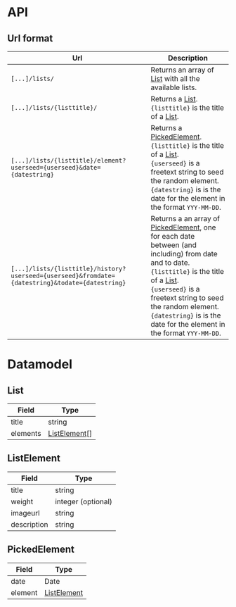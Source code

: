 # API

## Url format

| Url | Description |
|--------|--------|
| `[...]/lists/` | Returns an array of [List](#list) with all the available lists. |
| `[...]/lists/{listtitle}/` | Returns a [List](#list). <br/> `{listtitle}` is the title of a [List](#list).  |
| `[...]/lists/{listtitle}/element?userseed={userseed}&date={datestring}` | Returns a [PickedElement](#pickedelement). <br/> `{listtitle}` is the title of a [List](#list). <br/> `{userseed}` is a freetext string to seed the random element. <br/> `{datestring}` is is the date for the element in the format `YYY-MM-DD`. |
| `[...]/lists/{listtitle}/history?userseed={userseed}&fromdate={datestring}&todate={datestring}` | Returns a an array of [PickedElement](#pickedelement), one for each date between (and including) from date and to date. <br/> `{listtitle}` is the title of a [List](#list). <br/> `{userseed}` is a freetext string to seed the random element. <br/> `{datestring}` is is the date for the element in the format `YYY-MM-DD`. |


# Datamodel
## List

| Field | Type |
|--------|--------|
| title | string |
| elements | [ListElement](#listelement)[] |

## ListElement

| Field | Type |
|--------|--------|
| title | string |
| weight |  integer (optional) |
| imageurl | string |
| description | string |

## PickedElement

| Field | Type |
|--------|--------|
| date | Date |
| element | [ListElement](#listelement) |
